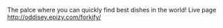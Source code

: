 ﻿The palce where you can quickly find best dishes in the world!
 Live page http://oddisey.epizy.com/forkify/
